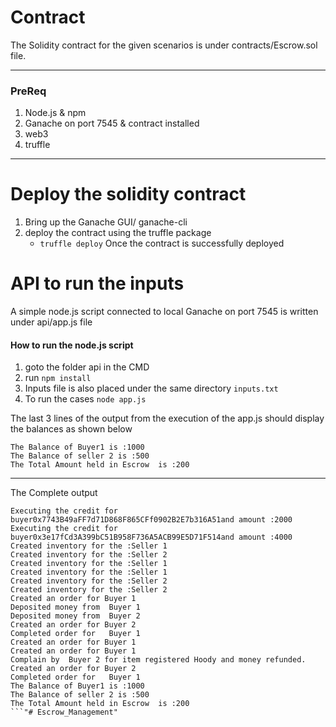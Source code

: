 # Contract

The Solidity contract for the given scenarios is under contracts/Escrow.sol file.

***


### PreReq

1. Node.js & npm
2. Ganache on port 7545 & contract installed
3. web3
4. truffle

***

# Deploy the solidity contract

1. Bring up the Ganache GUI/ ganache-cli
2. deploy the contract using the truffle package
    - ```truffle deploy```
Once the contract is successfully deployed 

# API to run the inputs

A simple node.js script connected to local Ganache on port 7545 is written under api/app.js file

#### How to run the node.js script

1. goto the folder api in the CMD
2. run ```npm install```
3. Inputs file is also placed under the same directory ```inputs.txt```
4. To run the cases ```node app.js```

The last 3 lines of the output from the execution of the app.js should display the balances as shown below

```
The Balance of Buyer1 is :1000
The Balance of seller 2 is :500
The Total Amount held in Escrow  is :200
```

***
The Complete output

```
Executing the credit for buyer0x7743B49aFF7d71D868F865CFf0902B2E7b316A51and amount :2000
Executing the credit for buyer0x3e17fCd3A399bC51B958F736A5ACB99E5D71F514and amount :4000
Created inventory for the :Seller 1
Created inventory for the :Seller 2
Created inventory for the :Seller 1
Created inventory for the :Seller 1
Created inventory for the :Seller 2
Created inventory for the :Seller 2
Created an order for Buyer 1
Deposited money from  Buyer 1
Deposited money from  Buyer 2
Created an order for Buyer 2
Completed order for   Buyer 1
Created an order for Buyer 1
Created an order for Buyer 1
Complain by  Buyer 2 for item registered Hoody and money refunded.
Created an order for Buyer 2
Completed order for   Buyer 1
The Balance of Buyer1 is :1000
The Balance of seller 2 is :500
The Total Amount held in Escrow  is :200
```"# Escrow_Management" 
